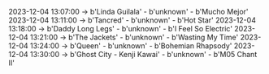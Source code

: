 2023-12-04 13:07:00 -> b'Linda Guilala' - b'unknown' - b'Mucho Mejor'
2023-12-04 13:11:00 -> b'Tancred' - b'unknown' - b'Hot Star'
2023-12-04 13:18:00 -> b'Daddy Long Legs' - b'unknown' - b'I Feel So Electric'
2023-12-04 13:21:00 -> b'The Jackets' - b'unknown' - b'Wasting My Time'
2023-12-04 13:24:00 -> b'Queen' - b'unknown' - b'Bohemian Rhapsody'
2023-12-04 13:30:00 -> b'Ghost City - Kenji Kawai' - b'unknown' - b'M05 Chant II'
